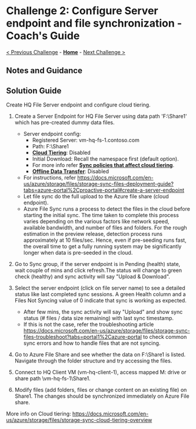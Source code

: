 # Challenge 2: Configure Server endpoint and file synchronization - Coach's Guide

[< Previous Challenge](./01-set_files_and_filesync.md) - **[Home](./README.md)** - [Next Challenge >](./03-add_branch_file_server.md)

## Notes and Guidance


## Solution Guide
Create HQ File Server endpoint and configure cloud tiering.

1. Create a Server Endpoint for HQ File Server using data path 'F:\Share1' which has pre-created dummy data files.
    - Server endpoint config:
        - Registered Server: vm-hq-fs-1.contoso.com
        - Path: F:\Share1
        - **[Cloud Tiering](https://docs.microsoft.com/en-us/azure/storage/files/storage-sync-cloud-tiering-overview)**: Disabled
        - Initial Download: Recall the namespace first (default option).
        - For more info refer **[Sync policies that affect cloud tiering](https://docs.microsoft.com/en-us/azure/storage/files/storage-sync-cloud-tiering-overview#sync-policies-that-affect-cloud-tiering)**.
        - **[Offline Data Transfer](https://docs.microsoft.com/en-us/azure/storage/files/storage-sync-offline-data-transfer)**: Disabled
    - For instructions, refer https://docs.microsoft.com/en-us/azure/storage/files/storage-sync-files-deployment-guide?tabs=azure-portal%2Cproactive-portal#create-a-server-endpoint
    - Let file sync do the full upload to the Azure file share (cloud endpoint).
    - Azure File Sync runs a process to detect the files in the cloud before starting the initial sync. The time taken to complete this process varies depending on the various factors like network speed, available bandwidth, and number of files and folders. For the rough estimation in the preview release, detection process runs approximately at 10 files/sec. Hence, even if pre-seeding runs fast, the overall time to get a fully running system may be significantly longer when data is pre-seeded in the cloud.

2. Go to Sync group, if the server endpoint is in Pending (health) state, wait couple of mins and click refresh.The status will change to green check (healthy) and sync activity will say "Upload & Download".

3. Select the server endpoint (click on file server name) to see a detailed status like last completed sync sessions. A green Health column and a Files Not Syncing value of 0 indicate that sync is working as expected. 
    - After few mins, the sync activity will say "Upload" and show sync status (# files / data size remaining) with last sync timestamp.
    - If this is not the case, refer the troubleshooting article https://docs.microsoft.com/en-us/azure/storage/files/storage-sync-files-troubleshoot?tabs=portal1%2Cazure-portal to check common sync errors and how to handle files that are not syncing.

4. Go to Azure File Share and see whether the data on F:\Share1 is listed. Navigate through the folder structure and try accessing the files.

5. Connect to HQ Client VM (vm-hq-client-1), access mapped M: drive or share path \\vm-hq-fs-1\Share1.

6. Modify files (add folders, files or change content on an existing file) on Share1. The changes should be synchronized immediately on Azure File share.

More info on Cloud tiering: https://docs.microsoft.com/en-us/azure/storage/files/storage-sync-cloud-tiering-overview
